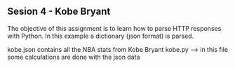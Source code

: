 ## Sesion 4 - Kobe Bryant
The objective of this assignment is to learn how to parse HTTP responses with Python.
In this example a dictionary (json format) is parsed.

kobe.json contains all the NBA stats from Kobe Bryant
kobe.py --> in this file some calculations are done with the json data
